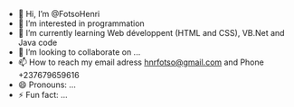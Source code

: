 - 👋 Hi, I’m @FotsoHenri
- 👀 I’m interested in programmation 
- 🌱 I’m currently learning Web développent (HTML and CSS), VB.Net and Java code
- 💞️ I’m looking to collaborate on ...
- 📫 How to reach my email adress hnrfotso@gmail.com and Phone +237679659616
- 😄 Pronouns: ...
- ⚡ Fun fact: ...

<!---
FotsoHenri/FotsoHenri is a ✨ special ✨ repository because its `README.md` (this file) appears on your GitHub profile.
You can click the Preview link to take a look at your changes.
--->
